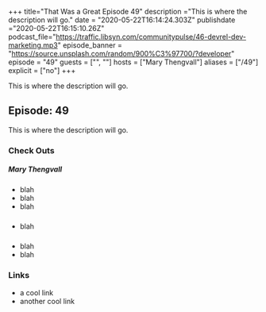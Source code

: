 +++
title="That Was a Great Episode 49"
description ="This is where the description will go."
date = "2020-05-22T16:14:24.303Z"
publishdate ="2020-05-22T16:15:10.26Z"
podcast_file="https://traffic.libsyn.com/communitypulse/46-devrel-dev-marketing.mp3"
episode_banner = "https://source.unsplash.com/random/900%C3%97700/?developer"
episode = "49"
guests = ["", ""]
hosts = ["Mary Thengvall"]
aliases = ["/49"]
explicit = ["no"]
+++

This is where the description will go.

## Episode: 49

This is where the description will go.

### Check Outs

##### Mary Thengvall
* blah
* blah
* blah

##### 
* blah

##### 
* blah
* blah


### Links

* a cool link
* another cool link
